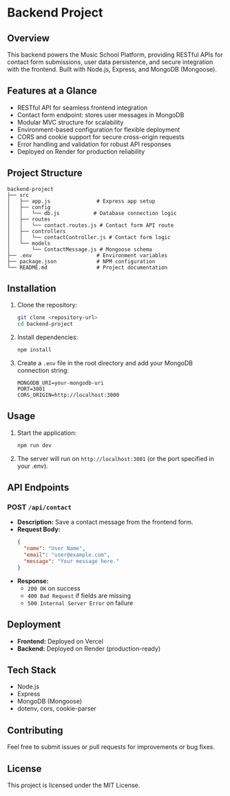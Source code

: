 # Backend Project

## Overview
This backend powers the Music School Platform, providing RESTful APIs for contact form submissions, user data persistence, and secure integration with the frontend. Built with Node.js, Express, and MongoDB (Mongoose).

## Features at a Glance
- RESTful API for seamless frontend integration
- Contact form endpoint: stores user messages in MongoDB
- Modular MVC structure for scalability
- Environment-based configuration for flexible deployment
- CORS and cookie support for secure cross-origin requests
- Error handling and validation for robust API responses
- Deployed on Render for production reliability

## Project Structure
```
backend-project
├── src
│   ├── app.js               # Express app setup
│   ├── config
│   │   └── db.js           # Database connection logic
│   ├── routes
│   │   └── contact.routes.js # Contact form API route
│   ├── controllers
│   │   └── contactController.js # Contact form logic
│   └── models
│       └── ContactMessage.js # Mongoose schema
├── .env                     # Environment variables
├── package.json             # NPM configuration
└── README.md                # Project documentation
```

## Installation

1. Clone the repository:
   ```bash
   git clone <repository-url>
   cd backend-project
   ```
2. Install dependencies:
   ```bash
   npm install
   ```
3. Create a `.env` file in the root directory and add your MongoDB connection string:
   ```
   MONGODB_URI=your-mongodb-uri
   PORT=3001
   CORS_ORIGIN=http://localhost:3000
   ```

## Usage

1. Start the application:
   ```bash
   npm run dev
   ```
2. The server will run on `http://localhost:3001` (or the port specified in your .env).

## API Endpoints

### POST `/api/contact`
- **Description:** Save a contact message from the frontend form.
- **Request Body:**
  ```json
  {
    "name": "User Name",
    "email": "user@example.com",
    "message": "Your message here."
  }
  ```
- **Response:**
  - `200 OK` on success
  - `400 Bad Request` if fields are missing
  - `500 Internal Server Error` on failure

## Deployment
- **Frontend:** Deployed on Vercel
- **Backend:** Deployed on Render (production-ready)

## Tech Stack
- Node.js
- Express
- MongoDB (Mongoose)
- dotenv, cors, cookie-parser

## Contributing
Feel free to submit issues or pull requests for improvements or bug fixes.

## License
This project is licensed under the MIT License.